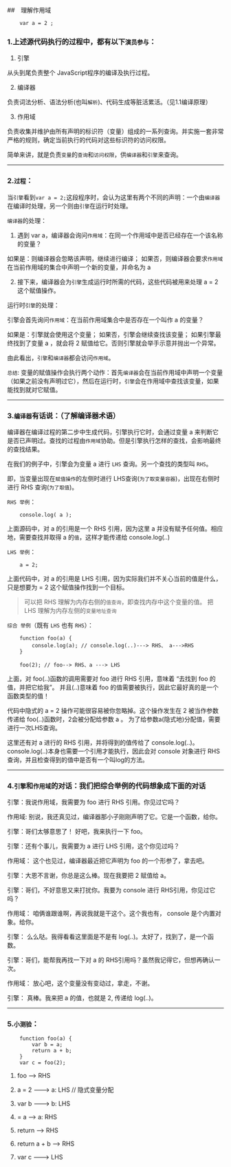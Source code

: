 ##　理解作用域

```
	var a = 2 ;
```

### 1.上述源代码执行的过程中，都有以下`演员参与`：

1. 引擎

从头到尾负责整个 JavaScript程序的编译及执行过程。

2. 编译器

负责词法分析、语法分析(也叫`解析`)、代码生成等脏活累活。（见1.1编译原理）

3. 作用域

负责收集并维护由所有声明的标识符（变量）组成的一系列查询。并实施一套非常严格的规则，确定当前执行的代码对这些标识符的访问权限。

简单来讲，就是负责`变量`的`查询`和`访问权限`，供`编译器`和`引擎`来查询。

----------------------------------------------------------------------------------------------------

### 2.`过程`：

当`引擎`看到`var a = 2;`这段程序时，会认为这里有两个不同的声明：一个由`编译器`在编译时处理，另一个则由`引擎`在运行时处理。


`编译器`的处理：
	
  1. 遇到 var a，编译器会询问`作用域`：在同一个作用域中是否已经存在一个该名称的变量？
  
  如果是：则编译器会忽略该声明，继续进行编译；
  如果否，则编译器会要求`作用域`在当前作用域的集合中声明一个新的变量，并命名为 a 
  
  2. 接下来，编译器会为`引擎`生成运行时所需的代码，这些代码被用来处理 a = 2 这个赋值操作。
  
  
运行时`引擎`的处理：
  
  引擎会首先询问`作用域`：在当前作用域集合中是否存在一个叫作 a 的变量？
  
  如果是：引擎就会使用这个变量；
  如果否，引擎会继续查找该变量；
  如果引擎最终找到了变量 a ，就会将 2 赋值给它。否则引擎就会举手示意并抛出一个异常。
  
由此看出，`引擎`和`编译器`都会访问`作用域`。

`总结`: 变量的赋值操作会执行两个动作：首先`编译器`会在当前作用域中声明一个变量（如果之前没有声明过它），然后在运行时，`引擎`会在作用域中查找该变量，如果能找到就对它赋值。
	
-----------------------------------------------------------------------------------------------------	

### 3.`编译器`有话说：（了解编译器术语）

编译器在编译过程的第二步中生成代码，引擎执行它时，会通过变量 a 来判断它是否已声明过。查找的过程由`作用域`协助。但是引擎执行怎样的查找，会影响最终的查找结果。

在我们的例子中，引擎会为变量 a 进行 `LHS` 查询。另一个查找的类型叫 `RHS`。

即，当变量出现在`赋值操作`的左侧时进行 LHS查询(`为了取变量容器`)，出现在右侧时进行 RHS 查询(`为了取值`)。


`RHS 举例`：

```
	console.log( a );
```

上面源码中，对 a 的引用是一个 RHS 引用，因为这里 a 并没有赋予任何值。相应地，需要查找并取得 a 的`值`，这样才能传递给 console.log(..)


`LHS 举例`：

```
	a = 2;
```

上面代码中，对 a 的引用是 LHS 引用，因为实际我们并不关心当前的值是什么，只是想要为 = 2 这个赋值操作找到一个目标。

> 可以把 RHS 理解为内存右侧的`值查询`，即查找内存中这个变量的值。
> 把 LHS 理解为内存左侧的`变量地址查询`


`综合 举例`（既有 `LHS` 也有 `RHS`）：

```
	function foo(a) {
		console.log(a); // console.log(..)---> RHS、 a--->RHS
	}
	
	foo(2); // foo--> RHS、a ---> LHS
```

上面，对 foo(..)函数的调用需要对 foo 进行 RHS 引用，意味着 “去找到 foo 的值，并把它给我”。
并且(..)意味着 foo 的值需要被执行，因此它最好真的是一个函数类型的值！

代码中隐式的 a = 2 操作可能很容易被你忽略掉。这个操作发生在 2 被当作参数传递给 foo(..)函数时，2会被分配给参数 a 。
为了给参数a(隐式地)分配值，需要进行一次LHS查询。

这里还有对 a 进行的 RHS 引用，并将得到的值传给了 console.log(..)。
console.log(..)本身也需要一个引用才能执行，因此会对 console 对象进行 RHS查询，并且检查得到的值中是否有一个叫log的方法。

--------------------------------------------------------------------------------------------

### 4.`引擎`和`作用域`的对话：我们把综合举例的代码想象成下面的对话


引擎：我说作用域，我需要为 foo 进行 RHS 引用。你见过它吗？

作用域: 别说，我还真见过，编译器那小子刚刚声明了它。它是一个函数，给你。

引擎：哥们太够意思了！ 好吧，我来执行一下 foo。

引擎：还有个事儿，我需要为 a 进行 LHS 引用，这个你见过吗？

作用域： 这个也见过，编译器最近把它声明为 foo 的一个形参了，拿去吧。

引擎：大恩不言谢，你总是这么棒。现在我要把 2 赋值给 a。

引擎：哥们，不好意思又来打扰你。我要为 console 进行 RHS引用，你见过它吗？

作用域： 咱俩谁跟谁啊，再说我就是干这个。这个我也有， console 是个内置对象。给你。

引擎： 么么哒。我得看看这里面是不是有 log(..)。太好了，找到了，是一个函数。

引擎：哥们，能帮我再找一下对 a 的 RHS引用吗？虽然我记得它，但想再确认一次。

作用域： 放心吧，这个变量没有变动过，拿走，不谢。

引擎： 真棒。我来把 a 的值，也就是 2, 传递给 log(..)。

--------------------------------------------------------------------------------

### 5.`小测验`：

```
	function foo(a) {
		var b = a;
		return a + b;
	}
	var c = foo(2);
```

1. foo --> RHS

2. a = 2 ---> a: LHS  // 隐式变量分配

3. var b ---> b: LHS

4. = a --> a: RHS

5. return --> RHS

6. return a + b --> RHS 

7. var c ---> LHS

